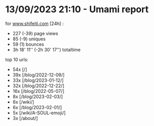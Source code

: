 # 13/09/2023 21:10 - Umami report
for www.shifeiti.com [24h] :

 - 227 (-39) page views
 - 85 (-9) uniques
 - 59 (1) bounces
 - 3h 18' 11'' (-2h 30' 17'') totaltime


top 10 urls:
 - 54x [/]
 - 39x [/blog/2022-12-09/]
 - 33x [/blog/2023-01-12/]
 - 32x [/blog/2022-12-22/]
 - 16x [/blog/2022-05-07/]
 - 8x [/blog/2023-02-03/]
 - 6x [/wiki/]
 - 6x [/blog/2023-02-01/]
 - 5x [/wiki/A-SOUL-emoji/]
 - 3x [/about/]


